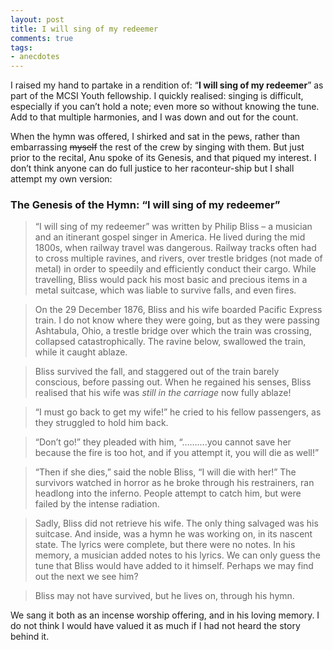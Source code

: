 ```yaml
---
layout: post
title: I will sing of my redeemer
comments: true
tags:
- anecdotes
---
```

I raised my hand to partake in a rendition of: “**I will sing of my redeemer**” as part of the MCSI Youth fellowship. I quickly realised: singing is difficult, especially if you can’t hold a note; even more so without knowing the tune. Add to that multiple harmonies, and I was down and out for the count. 

When the hymn was offered, I shirked and sat in the pews, rather than embarrassing ~~myself~~ the rest of the crew by singing with them. But just prior to the recital, Anu spoke of its Genesis, and that piqued my interest. I don’t think anyone can do full justice to her raconteur-ship but I shall attempt my own version:

### The Genesis of the Hymn: “I will sing of my redeemer”

> “I will sing of my redeemer” was written by Philip Bliss – a musician and an itinerant gospel singer in America. He lived during the mid 1800s, when railway travel was dangerous. Railway tracks often had to cross multiple ravines, and rivers, over trestle bridges (not made of metal) in order to speedily and efficiently conduct their cargo. While travelling, Bliss would pack his most basic and precious items in a metal suitcase, which was liable to survive falls, and even fires.

> On the 29 December 1876, Bliss and his wife boarded Pacific Express train. I do not know where they were going, but as they were passing Ashtabula, Ohio, a trestle bridge over which the train was crossing, collapsed catastrophically. The ravine below, swallowed the train, while it caught ablaze.

> Bliss survived the fall, and staggered out of the train barely conscious, before passing out. When he regained his senses, Bliss realised that his wife was *still in the carriage* now fully ablaze!

> “I must go back to get my wife!” he cried to his fellow passengers, as they struggled to hold him back.

> “Don’t go!” they pleaded with him, “……….you cannot save her because the fire is too hot, and if you attempt it, you will die as well!”

> “Then if she dies,” said the noble Bliss, “I will die with her!”
> The survivors watched in horror as he broke through his restrainers, ran headlong into the inferno. People attempt to catch him, but were failed by the intense radiation. 

> Sadly, Bliss did not retrieve his wife. The only thing salvaged was his suitcase. And inside, was a hymn he was working on, in its nascent state. The lyrics were complete, but there were no notes. In his memory, a musician added notes to his lyrics. We can only guess the tune that Bliss would have added to it himself. Perhaps we may find out the next we see him? 

> Bliss may not have survived, but he lives on, through his hymn. 

We sang it both as an incense worship offering, and in his loving memory. I do not think I would have valued it as much if I had not heard the story behind it.
